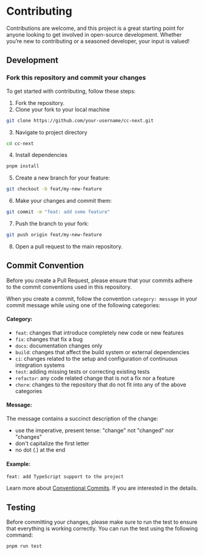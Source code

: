 # Contributing

Contributions are welcome, and this project is a great starting point for anyone looking to get involved in open-source development. Whether you’re new to contributing or a seasoned developer, your input is valued!

## Development

### Fork this repository and commit your changes

To get started with contributing, follow these steps:

1. Fork the repository.
2. Clone your fork to your local machine

```bash
git clone https://github.com/your-username/cc-next.git
```

3. Navigate to project directory

```bash
cd cc-next
```

4. Install dependencies

```bash
pnpm install
```

5. Create a new branch for your feature:

```bash
git checkout -b feat/my-new-feature
```

6. Make your changes and commit them:

```bash
git commit -m "feat: add some feature"
```

7. Push the branch to your fork:

```bash
git push origin feat/my-new-feature
```

8. Open a pull request to the main repository.

## Commit Convention

Before you create a Pull Request, please ensure that your commits adhere to the commit conventions used in this repository.

When you create a commit, follow the convention `category: message` in your commit message while using one of the following categories:

#### Category:

- `feat`: changes that introduce completely new code or new features
- `fix`: changes that fix a bug
- `docs`: documentation changes only
- `build`: changes that affect the build system or external dependencies
- `ci`: changes related to the setup and configuration of continuous integration systems
- `test`: adding missing tests or correcting existing tests
- `refactor`: any code related change that is not a fix nor a feature
- `chore`: changes to the repository that do not fit into any of the above categories

#### Message:

The message contains a succinct description of the change:

- use the imperative, present tense: "change" not "changed" nor "changes"
- don't capitalize the first letter
- no dot (.) at the end

#### Example:
```
feat: add TypeScript support to the project
```

Learn more about [Conventional Commits](https://www.conventionalcommits.org/en/v1.0.0/). If you are interested in the details.

## Testing

Before committing your changes, please make sure to run the test to ensure that everything is working correctly. You can run the test using the following command:

```bash
pnpm run test
```